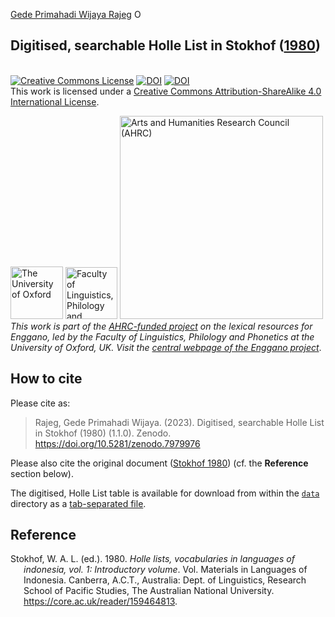 [Gede Primahadi Wijaya
Rajeg](https://www.ling-phil.ox.ac.uk/people/gede-rajeg)
<a itemprop="sameAs" content="https://orcid.org/0000-0002-2047-8621" href="https://orcid.org/0000-0002-2047-8621" target="orcid.widget" rel="noopener noreferrer" style="vertical-align:top;"><img src="https://orcid.org/sites/default/files/images/orcid_16x16.png" style="width:1em;margin-right:.5em;" alt="ORCID iD icon"></a>

<!-- README.md is generated from README.Rmd. Please edit that file -->

## Digitised, searchable Holle List in Stokhof ([1980](#ref-holleli1980))

<!-- badges: start -->

<br><a rel="license" href="http://creativecommons.org/licenses/by-sa/4.0/" target="_blank"><img src="https://i.creativecommons.org/l/by-sa/4.0/88x31.png" alt="Creative Commons License" style="border-width:0"/></a>
<a href="https://doi.org/10.5281/zenodo.7979976" target="_blank"><img src="https://zenodo.org/badge/DOI/10.5281/zenodo.7979976.svg" alt="DOI"/></a>
[![DOI](https://img.shields.io/badge/doi-10.25446/oxford.23205173-blue.svg?style=flat&labelColor=whitesmoke&logo=data%253Aimage%252Fpng%253Bbase64%252CiVBORw0KGgoAAAANSUhEUgAAAB8AAAAfCAYAAAAfrhY5AAAJsklEQVR42qWXd1DTaRrHf%252BiB2Hdt5zhrAUKz4IKEYu9IGiGFFJJQ0gkJCAKiWFDWBRdFhCQUF3UVdeVcRQEBxUI3yY9iEnQHb3bdW1fPubnyz%252F11M7lvEHfOQee2ZOYzPyDv%252B3yf9%252Fk95YX4fx%252BltfUt08GcFEuPR4U9hDDZ%252FVngIlhb%252FSiI6InkTgLzgDcgfvtnovhH4BzoVlrbwr55QnhCtBW4QHXnFrZbPBaQoBh4%252FSYH2EnpBEtqcDMVzB93wA%252F8AFwa23XFGcc8CkT3mxz%252BfXWtq9T9IQlLIXYEuHojudb%252BCM7Hgdq8ydi%252FAHiBXyY%252BLjwFlAEnS6Jnar%252FvnQVhvdzasad0eKvWZKe8hvDB2ofLZ%252FZEcWsh%252BhyIuyO5Bxs2iZIE4nRv7NWAb0EO8AC%252FWPxjYAWuOEX2MSXZVgPxzmRL3xKz3ScGpx6p6QnOx4mDIFqO0w6Q4fEhO5IzwxlSwyD2FYHzwAW%252BAZ4fEsf74gCumykwNHskLM7taQxLYjjIyy8MUtraGhTWdkfhkFJqtvuVl%252F9l2ZquDfEyrH8B0W06nnpH3JtIyRGpH1iJ6SfxDIHjRXHJmdQjLpfHeN54gnfFx4W9QRnovx%252FN20aXZeTD2J84hn3%252BqoF2Tqr14VqTPUCIcP%252B5%252Fly4qC%252BUL3sYxSvNj1NwsVYPsWdMUfomsdkYm3Tj0nbV0N1wRKwFe1MgKACDIBdMAhPE%252FwicwNWxll8Ag40w%252BFfhibJkGHmutjYeQ8gVlaN%252BjO51nDysa9TwNUFMqaGbKdRJZFfOJSp6mkRKsv0rRIpEVWjAvyFkxNOEpwvcAVPfEe%252Bl8ojeNTx3nXLBcWRrYGxSRjDEk0VlpxYrbe1ZmaQ5xuT0u3r%252B2qe5j0J5uytiZPGsRL2Jm32AldpxPUNJ3jmmsN4x62z1cXrbedXBQf2yvIFCeZrtyicZZG2U2nrrBJzYorI2EXLrvTfCSB43s41PKEvbZDEfQby6L4JTj%252FfIwam%252B4%252BwucBu%252BDgNK05Nle1rSt9HvR%252FKPC4U6LTfvUIaip1mjIa8fPzykii23h2eanT57zQ7fsyYH5QjywwlooAUcAdOh5QumgTHx6aAO7%252FL52eaQNEShrxfhL6albEDmfhGflrsT4tps8gTHNOJbeDeBlt0WJWDHSgxs6cW6lQqyg1FpD5ZVDfhn1HYFF1y4Eiaqa18pQf3zzYMBhcanlBjYfgWNayAf%252FASOgklu8bmgD7hADrk4cRlOL7NSOewEcbqSmaivT33QuFdHXj5sdvjlN5yMDrAECmdgDWG2L8P%252BAKLs9ZLZ7dJda%252BB4Xl84t7QvnKfvpXJv9obz2KgK8dXyqISyV0sXGZ0U47hOA%252FAiigbEMECJxC9aoKp86re5O5prxOlHkcksutSQJzxZRlPZmrOKhsQBF5zEZKybUC0vVjG8PqOnhOq46qyDTDnj5gZBriWCk4DvXrudQnXQmnXblebhAC2cCB6zIbM4PYgGl0elPSgIf3iFEA21aLdHYLHUQuVkpgi02SxFdrG862Y8ymYGMvXDzUmiX8DS5vKZyZlGmsSgQqfLub5RyLNS4zfDiZc9Edzh%252FtCE%252BX8j9k%252FqWB071rcZyMImne1SLkL4GRw4UPHMV3jjwEYpPG5uW5fAEot0aTSJnsGAwHJi2nvF1Y5OIqWziVCQd5NT7t6Q8guOSpgS%252Fa1dSRn8JGGaCD3BPXDyQRG4Bqhu8XrgAp0yy8DMSvvyVXDgJcJTcr1wQ2BvFKf65jqhvmxXUuDpGBlRvV36XvGjQzLi8KAKT2lYOnmxQPGorURSV0NhyTIuIyqOmKTMhQ%252BieEsgOgpc4KBbfDM4B3SIgFljvfHF6cef7qpyLBXAiQcXvg5l3Iunp%252FWv4dH6qFziO%252BL9PbrimQ9RY6MQphEfGUpOmma7KkGzuS8sPUFnCtIYcKCaI9EXo4HlQLgGrBjbiK5EqMj2AKWt9QWcIFMtnVvQVDQV9lXJJqdPVtUQpbh6gCI2Ov1nvZts7yYdsnvRgxiWFOtNJcOMVLn1vgptVi6qrNiFOfEjHCDB3J%252BHDLqUB77YgQGwX%252Fb1eYna3hGKdlqJKIyiE4nSbV8VFgxmxR4b5mVkkeUhMgs5YTi4ja2XZ009xJRHdkfwMi%252BfocaancuO7h%252FMlcLOa0V%252FSw6Dq47CumRQAKhgbOP8t%252BMTjuxjJGhXCY6XpmDDFqWlVYbQ1aDJ5Cptdw4oLbf3Ck%252BdWkVP0LpH7s9XLPXI%252FQX8ws%252Bj2In63IcRvOOo%252BTTjiN%252BlssfRsanW%252B3REVKoavBOAPTXABW4AL7e4NygHdpAKBscmlDh9Jysp4wxbnUNna3L3xBvyE1jyrGIkUHaqQMuxhHElV6oj1picvgL1QEuS5PyZTEaivqh5vUCKJqOuIgPFGESns8kyFk7%252FDxyima3cYxi%252FYOQCj%252F%252B9Ms2Ll%252Bhn4FmKnl7JkGXQGDKDAz9rUGL1TIlBpuJr9Be2JjK6qPzyDg495UxXYF7JY1qKimw9jWjF0iV6DRIqE%252B%252FeWG0J2ofmZTk0mLYVd4GLiFCOoKR0Cg727tWq981InYynvCuKW43aXgEjofVbxIqrm0VL76zlH3gQzWP3R3Bv9oXxclrlO7VVtgBRpSP4hMFWJ8BrUSBCJXC07l40X4jWuvtc42ofNCxtlX2JH6bdeojXgTh5TxOBKEyY5wvBE%252BACh8BtOPNPkApjoxi5h%252B%252FFMQQNpWvZaMH7MKFu5Ax8HoCQdmGkJrtnOiLHwD3uS5y8%252F2xTSDrE%252F4PT1yqtt6vGe8ldMBVMEPd6KwqiYECHDlfbvzphcWP%252BJiZuL5swoWQYlS%252Br7Yu5mNUiGD2retxBi9fl6RDGn4Ti9B1oyYy%252BMP5G87D%252FCpRlvdnuy0PY6RC8BzTA40NXqckQ9TaOUDywkYsudxJzPgyDoAWn%252BB6nEFbaVxxC6UXjJiuDkW9TWq7uRBOJocky9iMfUhGpv%252FdQuVVIuGjYqACbXf8aa%252BPeYNIHZsM7l4s5gAQuUAzRUoT51hnH3EWofXf2vkD5HJJ33vwE%252FaEWp36GHr6GpMaH4AAPuqM5eabH%252FhfG9zcCz4nN6cPinuAw6IHwtvyB%252FdO1toZciBaPh25U0ducR2PI3Zl7mokyLWKkSnEDOg1x5fCsJE9EKhH7HwFNhWMGMS7%252BqxyYsbHHRUDUH4I%252FAheQY7wujJNnFUH4KdCju83riuQeHU9WEqNzjsJFuF%252FdTDAZ%252FK7%252F1WaAU%252BAWymT59pVMT4g2AxcwNa0XEBDdBDpAPvgDIH73R25teeuAF5ime2Ul0OUIiG4GpSAEJeYW9wDTf43wfwHgHLKJoPznkwAAAABJRU5ErkJggg%253D%253D)](http://dx.doi.org/10.25446/oxford.23205173)<br />This
work is licensed under a
<a rel="license" href="http://creativecommons.org/licenses/by-sa/4.0/">Creative
Commons Attribution-ShareAlike 4.0 International License</a>.

[<img
src="/Users/Primahadi/Documents/enggano-AHRC/holle-list-2023-05-23/file-oxweb-logo.gif"
width="84" alt="The University of Oxford" />](https://www.ox.ac.uk/)
[<img
src="/Users/Primahadi/Documents/enggano-AHRC/holle-list-2023-05-23/file-lingphil.png"
width="83"
alt="Faculty of Linguistics, Philology and Phonetics, the University of Oxford" />](https://www.ling-phil.ox.ac.uk/)
[<img
src="/Users/Primahadi/Documents/enggano-AHRC/holle-list-2023-05-23/file-ahrc.png"
width="325" alt="Arts and Humanities Research Council (AHRC)" />](https://www.ukri.org/councils/ahrc/)
</br>*This work is part of the [AHRC-funded
project](https://gtr.ukri.org/project/8AB0C3DC-F1C9-4CFA-BB4D-5BE748213372)
on the lexical resources for Enggano, led by the Faculty of Linguistics,
Philology and Phonetics at the University of Oxford, UK. Visit the
[central webpage of the Enggano
project](https://enggano.ling-phil.ox.ac.uk/)*.

<!-- badges: end -->

## How to cite

Please cite as:

> Rajeg, Gede Primahadi Wijaya. (2023). Digitised, searchable Holle List
> in Stokhof (1980) (1.1.0). Zenodo.
> <https://doi.org/10.5281/zenodo.7979976>

Please also cite the original document ([Stokhof
1980](#ref-holleli1980)) (cf. the **Reference** section below).

The digitised, Holle List table is available for download from within
the
[`data`](https://github.com/engganolang/digitised-holle-list/tree/main/data)
directory as a [tab-separated
file](https://github.com/engganolang/digitised-holle-list/blob/main/data/digitised-holle-list-in-stokhof-1980.tsv).

## Reference

<div id="refs" class="references csl-bib-body hanging-indent">

<div id="ref-holleli1980" class="csl-entry">

Stokhof, W. A. L. (ed.). 1980. *Holle lists, vocabularies in languages
of indonesia, vol. 1: Introductory volume*. Vol. Materials in Languages
of Indonesia. Canberra, A.C.T., Australia: Dept. of Linguistics,
Research School of Pacific Studies, The Australian National University.
<https://core.ac.uk/reader/159464813>.

</div>

</div>
